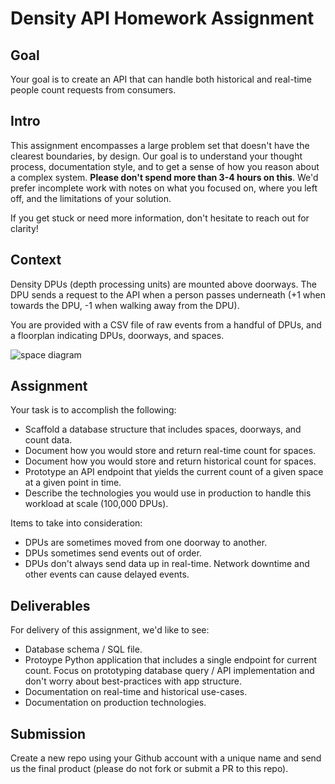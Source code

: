 # Density API Homework Assignment


## Goal

Your goal is to create an API that can handle both historical and real-time people count requests from consumers.

## Intro

This assignment encompasses a large problem set that doesn't have the clearest boundaries, by design. Our goal is to understand your thought process, documentation style, and to get a sense of how you reason about a complex system. **Please don't spend more than 3-4 hours on this**. We'd prefer incomplete work with notes on what you focused on, where you left off, and the limitations of your solution.

If you get stuck or need more information, don't hesitate to reach out for clarity!


## Context

Density DPUs (depth processing units) are mounted above doorways. The DPU sends a request to the API when a person passes underneath (+1 when towards the DPU, -1 when walking away from the DPU).

You are provided with a CSV file of raw events from a handful of DPUs, and a floorplan indicating DPUs, doorways, and spaces.

![space diagram](https://raw.githubusercontent.com/DensityCo/api-hw/trunk/space-diagram.png)


## Assignment

Your task is to accomplish the following:

- Scaffold a database structure that includes spaces, doorways, and count data.
- Document how you would store and return real-time count for spaces.
- Document how you would store and return historical count for spaces.
- Prototype an API endpoint that yields the current count of a given space at a given point in time.
- Describe the technologies you would use in production to handle this workload at scale (100,000 DPUs).

Items to take into consideration:

- DPUs are sometimes moved from one doorway to another.
- DPUs sometimes send events out of order.
- DPUs don't always send data up in real-time. Network downtime and other events can cause delayed events.


## Deliverables

For delivery of this assignment, we'd like to see:

- Database schema / SQL file.
- Protoype Python application that includes a single endpoint for current count. Focus on prototyping database query / API implementation and don't worry about best-practices with app structure.
- Documentation on real-time and historical use-cases.
- Documentation on production technologies.


## Submission
Create a new repo using your Github account with a unique name and send us the final product (please do not fork or submit a PR to this repo).

